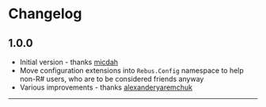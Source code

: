 # Changelog

## 1.0.0

* Initial version - thanks [micdah]
* Move configuration extensions into `Rebus.Config` namespace to help non-R# users, who are to be considered friends anyway
* Various improvements - thanks [alexanderyaremchuk]

---

[alexanderyaremchuk]: https://github.com/alexanderyaremchuk
[micdah]: https://github.com/micdah